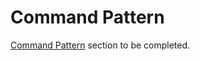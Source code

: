 # Command Pattern

[Command Pattern](https://addyosmani.com/resources/essentialjsdesignpatterns/book/#commandpatternjavascript) section to be completed.